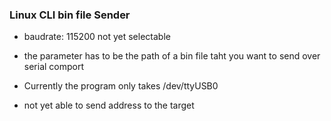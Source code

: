 ###  Linux CLI bin file Sender

- baudrate: 115200 not yet selectable

- the parameter has to be the path of a bin file taht you want to send over serial comport

- Currently the program only takes /dev/ttyUSB0

- not yet able to send address to the target